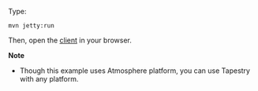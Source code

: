 Type:

```
mvn jetty:run
```

Then, open the [client](http://jsbin.com/roluma/1/watch?js,console) in your browser.

**Note**

* Though this example uses Atmosphere platform, you can use Tapestry with any platform.